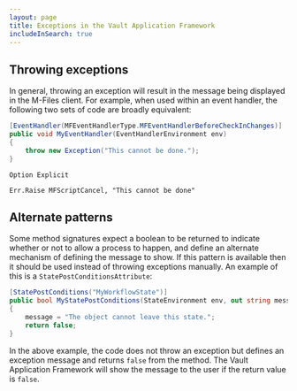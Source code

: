 ```yaml
---
layout: page
title: Exceptions in the Vault Application Framework
includeInSearch: true
---
```


## Throwing exceptions

In general, throwing an exception will result in the message being displayed in the M-Files client.  For example, when used within an event handler, the following two sets of code are broadly equivalent:

```csharp
[EventHandler(MFEventHandlerType.MFEventHandlerBeforeCheckInChanges)]
public void MyEventHandler(EventHandlerEnvironment env)
{
	throw new Exception("This cannot be done.");
}
```

```vbscript
Option Explicit

Err.Raise MFScriptCancel, "This cannot be done"
```

## Alternate patterns

Some method signatures expect a boolean to be returned to indicate whether or not to allow a process to happen, and define an alternate mechanism of defining the message to show.  If this pattern is available then it should be used instead of throwing exceptions manually.  An example of this is a `StatePostConditionsAttribute`:

```csharp
[StatePostConditions("MyWorkflowState")]
public bool MyStatePostConditions(StateEnvironment env, out string message)
{
	message = "The object cannot leave this state.";
	return false;
}
```

In the above example, the code does not throw an exception but defines an exception message and returns `false` from the method.  The Vault Application Framework will show the message to the user if the return value is `false`.
